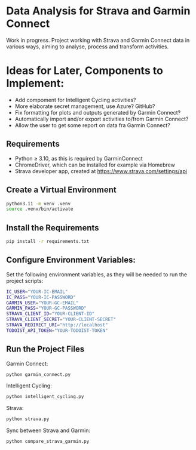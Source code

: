 # Data Analysis for Strava and Garmin Connect

Work in progress. Project working with Strava and Garmin Connect data in various ways, aiming to analyse, process and transform activities.

# Ideas for Later, Components to Implement:

- Add compoment for Intelligent Cycling activities?
- More elaborate secret management, use Azure? GitHub?
- Fix formatting for plots and outputs generated by Garmin Connect?
- Automatically import and/or export activities to/from Garmin Connect?
- Allow the user to get some report on data fra Garmin Connect?

## Requirements

- Python ≥ 3.10, as this is required by GarminConnect
- ChromeDriver, which can be installed for example via Homebrew
- Strava developer app, created at https://www.strava.com/settings/api

## Create a Virtual Environment

```bash
python3.11 -m venv .venv
source .venv/bin/activate
```

## Install the Requirements

```bash
pip install -r requirements.txt
```

## Configure Environment Variables:

Set the following environment variables, as they will be needed to run the project scripts:

```bash
IC_USER="YOUR-IC-EMAIL"
IC_PASS="YOUR-IC-PASSWORD"
GARMIN_USER="YOUR-GC-EMAIL"
GARMIN_PASS="YOUR-GC-PASSWORD"
STRAVA_CLIENT_ID="YOUR-CLIENT-ID"
STRAVA_CLIENT_SECRET="YOUR-CLIENT-SECRET"
STRAVA_REDIRECT_URI="http://localhost"
TODOIST_API_TOKEN="YOUR-TODOIST-TOKEN"
```

## Run the Project Files

Garmin Connect:

```bash
python garmin_connect.py
```

Intelligent Cycling:

```bash
python intelligent_cycling.py
```

Strava:

```bash
python strava.py
```

Sync between Strava and Garmin:

```bash
python compare_strava_garmin.py
```
